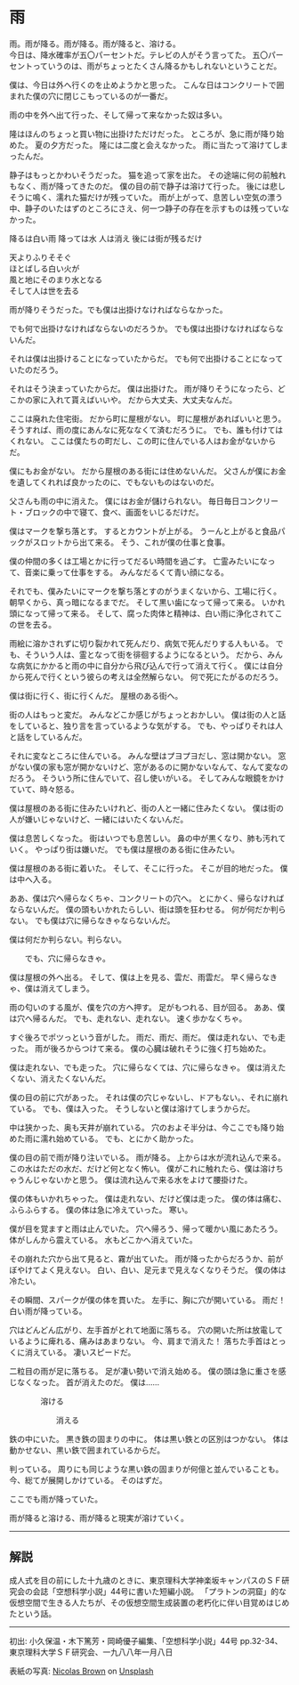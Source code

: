 # 雨
<div class="verse">
雨。雨が降る。雨が降る。雨が降ると、溶ける。
</div>

<div class="plain">
今日は、降水確率が五〇パーセントだ。テレビの人がそう言ってた。
五〇パーセントっていうのは、雨がちょっとたくさん降るかもしれないということだ。

僕は、今日は外へ行くのを止めようかと思った。
こんな日はコンクリートで囲まれた僕の穴に閉じこもっているのが一番だ。

雨の中を外へ出て行った、そして帰って来なかった奴は多い。

隆はほんのちょっと買い物に出掛けただけだった。
ところが、急に雨が降り始めた。
夏の夕方だった。
隆には二度と会えなかった。
雨に当たって溶けてしまったんだ。

静子はもっとかわいそうだった。
猫を追って家を出た。
その途端に何の前触れもなく、雨が降ってきたのだ。
僕の目の前で静子は溶けて行った。
後には悲しそうに鳴く、濡れた猫だけが残っていた。
雨が上がって、息苦しい空気の漂う中、静子のいたはずのところにさえ、何一つ静子の存在を示すものは残っていなかった。
</div>

<div class="verse">
降るは白い雨    
降っては水    
人は消え    
後には街が残るだけ

天よりふりそそぐ    
ほとばしる白い火が    
風と地にそのまり水となる    
そして人は世を去る
</div>

<div class="plain">
雨が降りそうだった。でも僕は出掛けなければならなかった。

でも何で出掛けなければならないのだろうか。
でも僕は出掛けなければならないんだ。

それは僕は出掛けることになっていたからだ。
でも何で出掛けることになっていたのだろう。

それはそう決まっていたからだ。
僕は出掛けた。
雨が降りそうになったら、どこかの家に入れて貰えばいいや。
だから大丈夫、大丈夫なんだ。
</div>

<div class="plain">
ここは廃れた住宅街。
だから町に屋根がない。
町に屋根があればいいと思う。
そうすれば、雨の度にあんなに死ななくて済むだろうに。
でも、誰も付けてはくれない。
ここは僕たちの町だし、この町に住んでいる人はお金がないからだ。

僕にもお金がない。
だから屋根のある街には住めないんだ。
父さんが僕にお金を遺してくれれば良かったのに、でもないものはないのだ。

父さんも雨の中に消えた。
僕にはお金が儲けられない。
毎日毎日コンクリート・ブロックの中で寝て、食べ、画面をいじるだけだ。

僕はマークを撃ち落とす。
するとカウントが上がる。
うーんと上がると食品パックがスロットから出て来る。
そう、これが僕の仕事と食事。

僕の仲間の多くは工場とかに行ってだるい時間を過ごす。
亡霊みたいになって、音楽に乗って仕事をする。
みんなだるくて青い顔になる。

それでも、僕みたいにマークを撃ち落とすのがうまくないから、工場に行く。
朝早くから、真っ暗になるまでだ。
そして黒い歯になって帰って来る。
いかれ頭になって帰って来る。
そして、腐った肉体と精神は、白い雨に浄化されてこの世を去る。

雨絵に溶かされずに切り裂かれて死んだり、病気で死んだりする人もいる。
でも、そういう人は、霊となって街を徘徊するようになるという。
だから、みんな病気にかかると雨の中に自分から飛び込んで行って消えて行く。
僕には自分から死んで行くという彼らの考えは全然解らない。
何で死にたがるのだろう。
</div>

<div class="plain">
僕は街に行く、街に行くんだ。
屋根のある街へ。

街の人はもっと変だ。
みんなどこか感じがちょっとおかしい。
僕は街の人と話をしていると、独り言を言っているような気がする。
でも、やっぱりそれは人と話をしているんだ。

それに変なところに住んでいる。
みんな壁はプヨプヨだし、窓は開かない。
窓がない僕の家も窓が開かないけど、窓があるのに開かないなんて、なんて変なのだろう。
そういう所に住んでいて、召し使いがいる。
そしてみんな眼鏡をかけていて、時々怒る。

僕は屋根のある街に住みたいけれど、街の人と一緒に住みたくない。
僕は街の人が嫌いじゃないけど、一緒にはいたくないんだ。

僕は息苦しくなった。
街はいつでも息苦しい。
鼻の中が黒くなり、肺も汚れていく。
やっぱり街は嫌いだ。
でも僕は屋根のある街に住みたい。

僕は屋根のある街に着いた。
そして、そこに行った。
そこが目的地だった。
僕は中へ入る。
</div>

<div class="plain">
ああ、僕は穴へ帰らなくちゃ、コンクリートの穴へ。
とにかく、帰らなければならないんだ。
僕の頭もいかれたらしい、街は頭を狂わせる。
何が何だか判らない。
でも僕は穴に帰らなきゃならないんだ。

僕は何だか判らない。判らない。

　　でも、穴に帰らなきゃ。
</div>

<div class="plain">
僕は屋根の外へ出る。
そして、僕は上を見る、雲だ、雨雲だ。
早く帰らなきゃ、僕は消えてしまう。

雨の匂いのする風が、僕を穴の方へ押す。
足がもつれる、目が回る。
ああ、僕は穴へ帰るんだ。
でも、走れない、走れない。
速く歩かなくちゃ。

すぐ後ろでポツっという音がした。
雨だ、雨だ、雨だ。
僕は走れない、でも走った。
雨が後ろからつけて来る。
僕の心臓は破れそうに強く打ち始めた。

僕は走れない、でも走った。
穴に帰らなくては、穴に帰らなきゃ。
僕は消えたくない、消えたくないんだ。

僕の目の前に穴があった。
それは僕の穴じゃないし、ドアもない。、それに崩れている。
でも、僕は入った。
そうしないと僕は溶けてしまうからだ。

中は狭かった、奥も天井が崩れている。
穴のおよそ半分は、今ここでも降り始めた雨に濡れ始めている。
でも、とにかく助かった。

僕の目の前で雨が降り注いでいる。
雨が降る。
上からは水が流れ込んで来る。
この水はただの水だ、だけど何となく怖い。
僕がこれに触れたら、僕は溶けちゃうんじゃないかと思う。
僕は流れ込んで来る水をよけて腰掛けた。

僕の体もいかれちゃった。
僕は走れない、だけど僕は走った。
僕の体は痛む、ふらふらする。
僕の体は急に冷えていった。
寒い。
</div>

<div class="plain">
僕が目を覚ますと雨は止んでいた。
穴へ帰ろう、帰って暖かい風にあたろう。
体がしんから震えている。
水もどこかへ消えていた。

その崩れた穴から出て見ると、霧が出ていた。
雨が降ったからだろうか、前がぼやけてよく見えない。
白い、白い、足元まで見えなくなりそうだ。
僕の体は冷たい。

その瞬間、スパークが僕の体を貫いた。
左手に、胸に穴が開いている。
雨だ！
白い雨が降っている。

穴はどんどん広がり、左手首がとれて地面に落ちる。
穴の開いた所は放電しているように痺れる、痛みはあまりない。
今、肩まで消えた！
落ちた手首はとっくに消えている。
凄いスピードだ。

二粒目の雨が足に落ちる。
足が凄い勢いで消え始める。
僕の頭は急に重さを感じなくなった。
首が消えたのだ。
僕は……
</div>

<div class="verse">
　　　　溶ける

　　　　　　消える
</div>

<div class="plain">
鉄の中にいた。
黒き鉄の固まりの中に。
体は黒い鉄との区別はつかない。
体は動かせない、黒い鉄で囲まれているからだ。

判っている。
周りにも同じような黒い鉄の固まりが何億と並んでいることも。
今、総てが展開しかけている。
そのはずだ。
</div>

<div class="plain">
ここでも雨が降っていた。

雨が降ると溶ける、雨が降ると現実が溶けていく。
</div>

***

## 解説
成人式を目の前にした十九歳のときに、東京理科大学神楽坂キャンパスのＳＦ研究会の会誌「空想科学小説」<span class="tcy">44</span>号に書いた短編小説。
「プラトンの洞窟」的な仮想空間で生きる人たちが、その仮想空間生成装置の老朽化に伴い目覚めはじめたという話。

***

初出: 小久保温・木下篤芳・岡崎優子編集、「空想科学小説」<span class="tcy">44</span>号 pp.<span class="tcy">32</span>-<span class="tcy">34</span>、東京理科大学ＳＦ研究会、一九八八年一月八日

表紙の写真: [Nicolas Brown](http://unsplash.com/photos/Bi65LFoCYLU?utm_source=unsplash&utm_medium=referral&utm_content=creditCopyText) on [Unsplash](https://unsplash.com/?utm_source=unsplash&utm_medium=referral&utm_content=creditCopyText)
